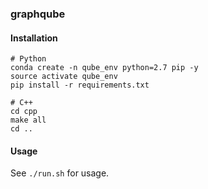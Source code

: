 ### graphqube

#### Installation

```
# Python
conda create -n qube_env python=2.7 pip -y
source activate qube_env
pip install -r requirements.txt

# C++
cd cpp
make all
cd ..

```

#### Usage

See `./run.sh` for usage.